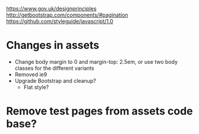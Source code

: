 https://www.gov.uk/designprinciples
http://getbootstrap.com/components/#pagination
https://github.com/styleguide/javascript/1.0



# Changes in assets
* Change body margin to 0 and margin-top: 2.5em, or use two body classes for the different variants
* Removed ie9
* Upgrade Bootstrap and cleanup?
  * Flat style?

# Remove test pages from assets code base?
